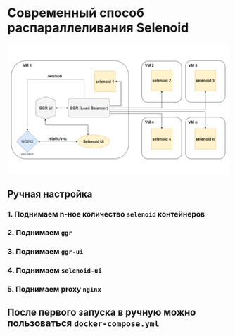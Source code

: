 # Современный способ распараллеливания Selenoid

![Selenoid-schema.png](img%2FSelenoid-schema.png)

## Ручная настройка

### 1. Поднимаем n-ное количество `selenoid` контейнеров

### 2. Поднимаем `ggr`

### 3. Поднимаем `ggr-ui`

### 4. Поднимаем `selenoid-ui`

### 5. Поднимаем proxy `nginx`


## После первого запуска в ручную можно пользоваться `docker-compose.yml`